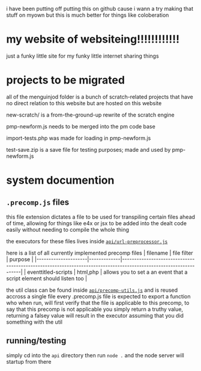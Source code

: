 i have been putting off putting this on github cause i wann a try making that stuff on myown
but this is much better for things like coloberation

# my website of websiteing!!!!!!!!!!!!
just a funky little site for my funky little internet sharing things

# projects to be migrated
all of the menguinjod folder is a bunch of scratch-related projects that have no direct relation to this website but are hosted on this website

new-scratch/ is a from-the-ground-up rewrite of the scratch engine

pmp-newform.js needs to be merged into the pm code base

import-tests.php was made for loading in pmp-newform.js

test-save.zip is a save file for testing purposes; made and used by pmp-newform.js

# system documention
## `.precomp.js` files
this file extension dictates a file to be used for transpiling certain files ahead of time, allowing for things like e4x or jsx to be added into the dealt code easily without needing to compile the whole thing

the executors for these files lives inside [`api/url-preprocessor.js`](https://github.com/redman13/personal-website/master/api/url-preprocessor.js#L40)

here is a list of all currently implemented precomp files
| filename            | file filter | purpose                                                                                                          |
|---------------------|-------------|------------------------------------------------------------------------------------------------------------------|
| eventtitled-scripts | html,php    | allows you to set a an event that a script element should listen too                                             |

the util class can be found inside [`api/precomp-utils.js`](https://github.com/redman13/personal-website/master/api/precomp-utils.js) and is reused accross a single file
every .precomp.js file is expected to export a function who when run, will first verify that the file is applicable to this precomp, to say that this precomp is not applicable you simply return a truthy value, returning a falsey value will result in the executor assuming that you did something with the util

## running/testing
simply cd into the `api` directory then run `node .` and the node server will startup from there
